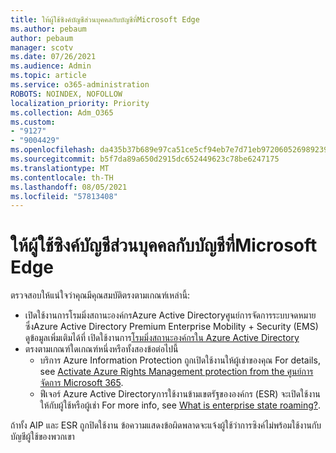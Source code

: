 ```yaml
---
title: ให้ผู้ใช้ซิงค์บัญชีส่วนบุคคลกับบัญชีที่Microsoft Edge
ms.author: pebaum
author: pebaum
manager: scotv
ms.date: 07/26/2021
ms.audience: Admin
ms.topic: article
ms.service: o365-administration
ROBOTS: NOINDEX, NOFOLLOW
localization_priority: Priority
ms.collection: Adm_O365
ms.custom:
- "9127"
- "9004429"
ms.openlocfilehash: da435b37b689e97ca51ce5cf94eb7e7d71eb972060526989239310fac1460628
ms.sourcegitcommit: b5f7da89a650d2915dc652449623c78be6247175
ms.translationtype: MT
ms.contentlocale: th-TH
ms.lasthandoff: 08/05/2021
ms.locfileid: "57813408"
---
```

# <a name="enable-a-user-to-sync-a-personal-account-with-the-work-account-in-microsoft-edge"></a>ให้ผู้ใช้ซิงค์บัญชีส่วนบุคคลกับบัญชีที่Microsoft Edge

ตรวจสอบให้แน่ใจว่าคุณมีคุณสมบัติตรงตามเกณฑ์เหล่านี้:

- เปิดใช้งานการโรมมิ่งสถานะองค์กรAzure Active Directoryศูนย์การจัดการระบบจดหมาย ซึ่งAzure Active Directory Premium Enterprise Mobility + Security (EMS) ดูข้อมูลเพิ่มเติมได้ที่ เปิดใช้งานการ[โรมมิ่งสถานะองค์กรใน Azure Active Directory](/azure/active-directory/devices/enterprise-state-roaming-enable)
- ตรงตามเกณฑ์ใดเกณฑ์หนึ่งหรือทั้งสองข้อต่อไปนี้
    - บริการ Azure Information Protection ถูกเปิดใช้งานให้ผู้เช่าของคุณ For details, see [Activate Azure Rights Management protection from the ศูนย์การจัดการ Microsoft 365](/azure/information-protection/activate-office365).
    - ฟีเจอร์ Azure Active Directoryการใช้งานข้ามเขตรัฐขององค์กร (ESR) จะเปิดใช้งานให้กับผู้ใช้หรือผู้เช่า For more info, see [What is enterprise state roaming?](/azure/active-directory/devices/enterprise-state-roaming-overview).

ถ้าทั้ง AIP และ ESR ถูกปิดใช้งาน ข้อความแสดงข้อผิดพลาดจะแจ้งผู้ใช้ว่าการซิงค์ไม่พร้อมใช้งานกับบัญชีผู้ใช้ของพวกเขา
